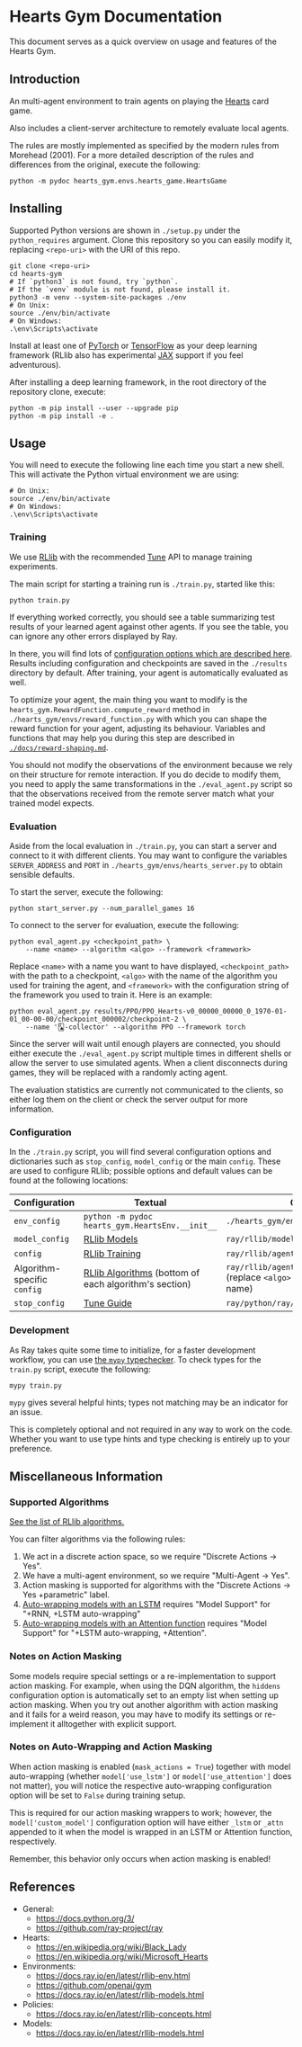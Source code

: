 <link rel="stylesheet" href="style.css">

# Hearts Gym Documentation

This document serves as a quick overview on usage and features of the
Hearts Gym.

## Introduction

An multi-agent environment to train agents on playing the
[Hearts](https://en.wikipedia.org/wiki/Black_Lady) card game.

Also includes a client-server architecture to remotely evaluate local
agents.

The rules are mostly implemented as specified by the modern rules from
Morehead (2001). For a more detailed description of the rules and
differences from the original, execute the following:

```shell
python -m pydoc hearts_gym.envs.hearts_game.HeartsGame
```

## Installing

Supported Python versions are shown in `./setup.py` under the
`python_requires` argument. Clone this repository so you can easily
modify it, replacing `<repo-uri>` with the URI of this repo.

```shell
git clone <repo-uri>
cd hearts-gym
# If `python3` is not found, try `python`.
# If the `venv` module is not found, please install it.
python3 -m venv --system-site-packages ./env
# On Unix:
source ./env/bin/activate
# On Windows:
.\env\Scripts\activate
```

Install at least one of
[PyTorch](https://pytorch.org/get-started/locally/) or
[TensorFlow](https://www.tensorflow.org/install) as your deep learning
framework (RLlib also has experimental
[JAX](https://github.com/google/jax#installation) support if you feel
adventurous).

After installing a deep learning framework, in the root directory of
the repository clone, execute:

```shell
python -m pip install --user --upgrade pip
python -m pip install -e .
```

## Usage

You will need to execute the following line each time you start a new
shell. This will activate the Python virtual environment we are using:

```shell
# On Unix:
source ./env/bin/activate
# On Windows:
.\env\Scripts\activate
```

### Training

We use [RLlib](https://docs.ray.io/en/master/rllib.html) with the
recommended [Tune](https://docs.ray.io/en/master/tune/index.html) API
to manage training experiments.

The main script for starting a training run is `./train.py`, started
like this:

```shell
python train.py
```

If everything worked correctly, you should see a table summarizing
test results of your learned agent against other agents. If you see
the table, you can ignore any other errors displayed by Ray.

In there, you will find lots of [configuration options which are
described here](#configuration). Results including configuration and
checkpoints are saved in the `./results` directory by default. After
training, your agent is automatically evaluated as well.

To optimize your agent, the main thing you want to modify is the
`hearts_gym.RewardFunction.compute_reward` method in
`./hearts_gym/envs/reward_function.py` with which you can shape the
reward function for your agent, adjusting its behaviour. Variables and
functions that may help you during this step are described in
[`./docs/reward-shaping.md`](./docs/reward-shaping.md).

You should not modify the observations of the environment because we
rely on their structure for remote interaction. If you do decide to
modify them, you need to apply the same transformations in the
`./eval_agent.py` script so that the observations received from the
remote server match what your trained model expects.

### Evaluation

Aside from the local evaluation in `./train.py`, you can start a
server and connect to it with different clients. You may want to
configure the variables `SERVER_ADDRESS` and `PORT` in
`./hearts_gym/envs/hearts_server.py` to obtain sensible defaults.

To start the server, execute the following:

```shell
python start_server.py --num_parallel_games 16
```

To connect to the server for evaluation, execute the following:

```shell
python eval_agent.py <checkpoint_path> \
    --name <name> --algorithm <algo> --framework <framework>
```

Replace `<name>` with a name you want to have displayed,
`<checkpoint_path>` with the path to a checkpoint, `<algo>` with the
name of the algorithm you used for training the agent, and
`<framework>` with the configuration string of the framework you used
to train it. Here is an example:

```shell
python eval_agent.py results/PPO/PPO_Hearts-v0_00000_00000_0_1970-01-01_00-00-00/checkpoint_000002/checkpoint-2 \
    --name '🂭-collector' --algorithm PPO --framework torch
```

Since the server will wait until enough players are connected, you
should either execute the `./eval_agent.py` script multiple times in
different shells or allow the server to use simulated agents. When a
client disconnects during games, they will be replaced with a randomly
acting agent.

The evaluation statistics are currently not communicated to the
clients, so either log them on the client or check the server output
for more information.

### Configuration

In the `./train.py` script, you will find several configuration options
and dictionaries such as `stop_config`, `model_config` or the main
`config`. These are used to configure RLlib; possible options and
default values can be found at the following locations:

| Configuration               | Textual                                                                                                      | Code                                                                             |
|-----------------------------|--------------------------------------------------------------------------------------------------------------|----------------------------------------------------------------------------------|
| `env_config`                | `python -m pydoc hearts_gym.HeartsEnv.__init__`                                                              | `./hearts_gym/envs/hearts_env.py`                                                |
| `model_config`              | [RLlib Models](https://docs.ray.io/en/master/rllib-models.html#default-model-config-settings)                | `ray/rllib/models/catalog.py`                                                    |
| `config`                    | [RLlib Training](https://docs.ray.io/en/master/rllib-training.html#common-parameters)                        | `ray/rllib/agents/trainer.py`                                                    |
| Algorithm-specific `config` | [RLlib Algorithms](https://docs.ray.io/en/master/rllib-algorithms.html) (bottom of each algorithm's section) | `ray/rllib/agents/<algo>/<algo>.py` (replace `<algo>` with the algorithm's name) |
| `stop_config`               | [Tune Guide](https://docs.ray.io/en/latest/tune/user-guide.html#stopping-trials)                             | `ray/python/ray/tune/tune.py`                                                    |

### Development

As Ray takes quite some time to initialize, for a faster development
workflow, you can use [the `mypy`
typechecker](https://github.com/python/mypy). To check types for the
`train.py` script, execute the following:

```shell
mypy train.py
```

`mypy` gives several helpful hints; types not matching may be an
indicator for an issue.

This is completely optional and not required in any way to work on the
code. Whether you want to use type hints and type checking is entirely
up to your preference.

## Miscellaneous Information

### Supported Algorithms

[See the list of RLlib
algorithms.](https://docs.ray.io/en/master/rllib-algorithms.html)

You can filter algorithms via the following rules:

1. We act in a discrete action space, so we require "Discrete Actions → Yes".
2. We have a multi-agent environment, so we require "Multi-Agent →
   Yes".
3. Action masking is supported for algorithms with the "Discrete
   Actions → Yes +parametric" label.
4. [Auto-wrapping models with an
   LSTM](https://docs.ray.io/en/master/rllib-models.html#built-in-auto-lstm-and-auto-attention-wrappers)
   requires "Model Support" for "+RNN, +LSTM auto-wrapping"
5. [Auto-wrapping models with an Attention
   function](https://docs.ray.io/en/master/rllib-models.html#built-in-auto-lstm-and-auto-attention-wrappers)
   requires "Model Support" for "+LSTM auto-wrapping, +Attention".

### Notes on Action Masking

Some models require special settings or a re-implementation to support
action masking. For example, when using the DQN algorithm, the
`hiddens` configuration option is automatically set to an empty list
when setting up action masking. When you try out another algorithm
with action masking and it fails for a weird reason, you may have to
modify its settings or re-implement it alltogether with explicit
support.

### Notes on Auto-Wrapping and Action Masking

When action masking is enabled (`mask_actions = True`) together with
model auto-wrapping (whether `model['use_lstm']` or
`model['use_attention']` does not matter), you will notice the
respective auto-wrapping configuration option will be set to `False`
during training setup.

This is required for our action masking wrappers to work; however, the
`model['custom_model']` configuration option will have either `_lstm`
or `_attn` appended to it when the model is wrapped in an LSTM or
Attention function, respectively.

Remember, this behavior only occurs when action masking is enabled!

## References

- General:
	- https://docs.python.org/3/
	- https://github.com/ray-project/ray
- Hearts:
	- https://en.wikipedia.org/wiki/Black_Lady
	- https://en.wikipedia.org/wiki/Microsoft_Hearts
- Environments:
	- https://docs.ray.io/en/latest/rllib-env.html
	- https://github.com/openai/gym
	- https://docs.ray.io/en/latest/rllib-models.html
- Policies:
	- https://docs.ray.io/en/latest/rllib-concepts.html
- Models:
	- https://docs.ray.io/en/latest/rllib-models.html
